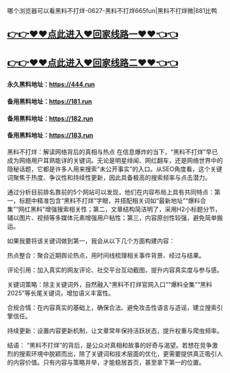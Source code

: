 哪个浏览器可以看黑料不打烊-0627-黑料不打烊665fun|黑料不打烊微|881比鸭

## [👉👉♥♥点此进入♥回家线路一♥♥👈👈](https://unpkg.com/182run/index.html)
## [👉👉♥♥点此进入♥回家线路二♥♥👈👈](https://unpkg.com/182-1run/index.html)

#### 永久黑料地址：https://444.run
#### 备用黑料地址：https://181.run
#### 备用黑料地址：https://182.run
#### 备用黑料地址：https://183.run

黑料不打烊：解读网络背后的真相与热点
在信息爆炸的当下，“黑料不打烊”早已成为网络用户耳熟能详的关键词。无论是明星绯闻、网红翻车，还是网络世界中的隐秘话题，它都是许多人用来搜索“未公开事实”的入口。从SEO角度看，这个关键词聚焦于热度、争议性和持续性更新，因此具备极高的搜索频率与点击潜力。

通过分析目前排名靠前的5个网站可以发现，他们在内容布局上具有共同特点：第一，标题中精准包含“黑料不打烊”字眼，并搭配相关词如“最新地址”“爆料合集”“网红黑料”增强搜索相关性；第二，文章结构简洁明了，采用H2小标题分节，辅以图片、视频等多媒体元素增强用户粘性；第三，内容原创性较强，避免简单搬运。

如果我要将该关键词做到第一，我会从以下几个方面构建内容：

热点整合：聚合近期舆论热点，用时间线梳理相关事件背景、经过与结果。

评论引用：加入真实的网友评论、社交平台互动截图，提升内容真实度与参与感。

关键词策略：除主关键词外，自然融入“黑料不打烊官网入口”“爆料全集”“黑料2025”等长尾关键词，增加语义丰富性。

合规合情：在内容真实的基础上，确保合法、避免攻击性语言与造谣，建立搜索引擎信任。

持续更新：设置内容更新机制，让文章常年保持活跃状态，提升权重与爬虫频率。

结语：
“黑料不打烊”的背后，是公众对真相和故事的好奇与渴望。若想在竞争激烈的搜索环境中脱颖而出，除了关键词和技术层面的优化，更需要提供真正吸引人的内容价值。只有内容与策略并举，才能稳居首页，甚至拿下第一的位置。













